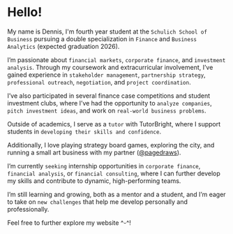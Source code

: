 # Hello!

My name is Dennis, I'm fourth year student at the `Schulich School of Business` pursuing a double specialization in `Finance` and `Business Analytics` (expected graduation 2026). 

I’m passionate about `financial markets`, `corporate finance`, and `investment analysis`. Through my coursework and extracurricular involvement, I’ve gained experience in `stakeholder management`, `partnership strategy`, `professional outreach`, `negotiation`, and `project coordination`. 

I’ve also participated in several finance case competitions and student investment clubs, where I’ve had the opportunity to `analyze companies`, `pitch investment ideas`, and work on `real-world business problems`.

Outside of academics, I serve as a `tutor` with TutorBright, where I support students in `developing their skills and confidence`.

Additionally, I love playing strategy board games, exploring the city, and running a small art business with my partner ([@pagedraws](https://pagedraws.carrd.co/)).

I’m currently `seeking` internship opportunities in `corporate finance`, `financial analysis`, or `financial consulting`, where I can further develop my skills and contribute to dynamic, high-performing teams.

I’m still learning and growing, both as a mentor and a student, and I’m eager to take on `new challenges` that help me develop personally and professionally.

Feel free to further explore my website ^-^!

